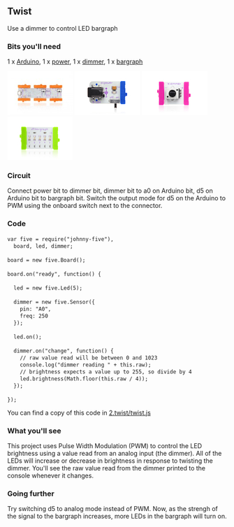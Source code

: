 ## Twist

Use a dimmer to control LED bargraph

### Bits you'll need

1 x [Arduino](http://littlebits.cc/bits/arduino), 1 x [power](http://littlebits.cc/bits/littlebits-power), 1 x [dimmer](http://littlebits.cc/bits/dimmer), 1 x [bargraph](http://littlebits.cc/bits/bargraph)

![image](../images/arduino.jpg)
![image](../images/power.jpg)
![image](../images/dimmer.jpg)
![image](../images/bargraph.jpg)

### Circuit

Connect power bit to dimmer bit, dimmer bit to a0 on Arduino bit, d5 on Arduino bit to bargraph bit. Switch the output mode for d5 on the Arduino to PWM using the onboard switch next to the connector.

### Code

    var five = require("johnny-five"),
      board, led, dimmer;

    board = new five.Board();

    board.on("ready", function() {
      
      led = new five.Led(5);

      dimmer = new five.Sensor({
        pin: "A0",
        freq: 250
      });
      
      led.on();

      dimmer.on("change", function() {
        // raw value read will be between 0 and 1023
        console.log("dimmer reading " + this.raw);
        // brightness expects a value up to 255, so divide by 4
        led.brightness(Math.floor(this.raw / 4));
      });

    });

You can find a copy of this code in [2.twist/twist.js](./twist.js)

### What you'll see

This project uses Pulse Width Modulation (PWM) to control the LED brightness using a value read from an analog input (the dimmer). All of the LEDs will increase or decrease in brightness in response to twisting the dimmer. You'll see the raw value read from the dimmer printed to the console whenever it changes.

### Going further

Try switching d5 to analog mode instead of PWM. Now, as the strengh of the signal to the bargraph increases, more LEDs in the bargraph will turn on. 
